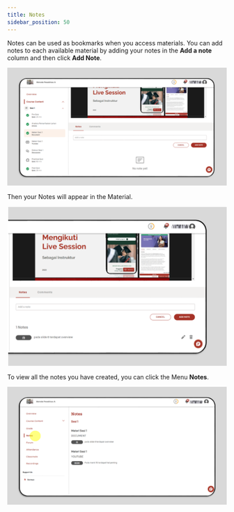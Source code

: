 ```yaml
---
title: Notes
sidebar_position: 50
---
```

Notes can be used as bookmarks when you access materials. You can add notes to each available material by adding your notes in the **Add a note** column and then click **Add Note**.

![](/img/notes-1.eng.png)

Then your Notes will appear in the Material.

![](/img/notes-2.eng.png)

To view all the notes you have created, you can click the Menu **Notes**.

![](/img/notes-3.eng.png)
